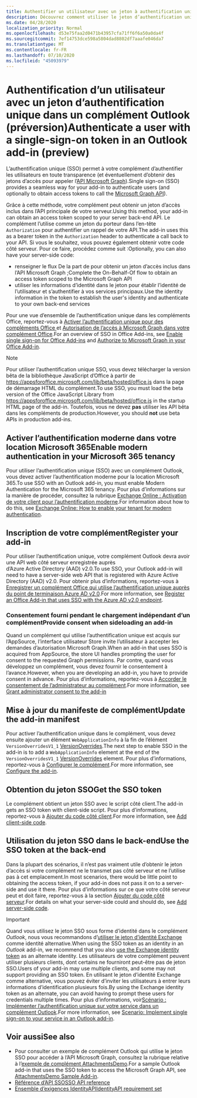 ```yaml
---
title: Authentifier un utilisateur avec un jeton à authentification unique
description: Découvrez comment utiliser le jeton d’authentification unique fourni par un complément Outlook pour implémenter l’authentification unique (SSO) sur votre service.
ms.date: 04/28/2020
localization_priority: Normal
ms.openlocfilehash: d53e75faa2d0471b43957cfa71ff6f6a50a0da4f
ms.sourcegitcommit: 7ef14753dce598a5804dad8802df7aaafe046da7
ms.translationtype: MT
ms.contentlocale: fr-FR
ms.lasthandoff: 07/10/2020
ms.locfileid: "45093979"
---
```

# <a name="authenticate-a-user-with-a-single-sign-on-token-in-an-outlook-add-in-preview"></a><span data-ttu-id="4410e-103">Authentification d’un utilisateur avec un jeton d’authentification unique dans un complément Outlook (préversion)</span><span class="sxs-lookup"><span data-stu-id="4410e-103">Authenticate a user with a single-sign-on token in an Outlook add-in (preview)</span></span>

<span data-ttu-id="4410e-104">L’authentification unique (SSO) permet à votre complément d’authentifier les utilisateurs en toute transparence (et éventuellement d’obtenir des jetons d’accès pour appeler l’[API Microsoft Graph](/graph/overview)).</span><span class="sxs-lookup"><span data-stu-id="4410e-104">Single sign-on (SSO) provides a seamless way for your add-in to authenticate users (and optionally to obtain access tokens to call the [Microsoft Graph API](/graph/overview)).</span></span>

<span data-ttu-id="4410e-105">Grâce à cette méthode, votre complément peut obtenir un jeton d’accès inclus dans l’API principale de votre serveur.</span><span class="sxs-lookup"><span data-stu-id="4410e-105">Using this method, your add-in can obtain an access token scoped to your server back-end API.</span></span> <span data-ttu-id="4410e-106">Le complément l’utilise comme un jeton du porteur dans l’en-tête `Authorization` pour authentifier un rappel de votre API.</span><span class="sxs-lookup"><span data-stu-id="4410e-106">The add-in uses this as a bearer token in the `Authorization` header to authenticate a call back to your API.</span></span> <span data-ttu-id="4410e-107">Si vous le souhaitez, vous pouvez également obtenir votre code côté serveur. Pour ce faire, procédez comme suit :</span><span class="sxs-lookup"><span data-stu-id="4410e-107">Optionally, you can also have your server-side code:</span></span>

- <span data-ttu-id="4410e-108">renseigner le flux De la part de pour obtenir un jeton d’accès inclus dans l’API Microsoft Graph ;</span><span class="sxs-lookup"><span data-stu-id="4410e-108">Complete the On-Behalf-Of flow to obtain an access token scoped to the Microsoft Graph API</span></span>
- <span data-ttu-id="4410e-109">utiliser les informations d’identité dans le jeton pour établir l’identité de l’utilisateur et s’authentifier à vos services principaux.</span><span class="sxs-lookup"><span data-stu-id="4410e-109">Use the identity information in the token to establish the user's identity and authenticate to your own back-end services</span></span>

<span data-ttu-id="4410e-110">Pour une vue d’ensemble de l’authentification unique dans les compléments Office, reportez-vous à [Activer l’authentification unique pour des compléments Office ](../develop/sso-in-office-add-ins.md) et [Autorisation de l’accès à Microsoft Graph dans votre complément Office](../develop/authorize-to-microsoft-graph.md).</span><span class="sxs-lookup"><span data-stu-id="4410e-110">For an overview of SSO in Office Add-ins, see [Enable single sign-on for Office Add-ins](../develop/sso-in-office-add-ins.md) and [Authorize to Microsoft Graph in your Office Add-in](../develop/authorize-to-microsoft-graph.md).</span></span>

> [!NOTE]
> <span data-ttu-id="4410e-111">Pour utiliser l’authentification unique SSO, vous devez télécharger la version bêta de la bibliothèque JavaScript d’Office à partir de https://appsforoffice.microsoft.com/lib/beta/hosted/office.js dans la page de démarrage HTML du complément.</span><span class="sxs-lookup"><span data-stu-id="4410e-111">To use SSO, you must load the beta version of the Office JavaScript Library from https://appsforoffice.microsoft.com/lib/beta/hosted/office.js in the startup HTML page of the add-in.</span></span> <span data-ttu-id="4410e-112">Toutefois, vous ne devez **pas** utiliser les API bêta dans les compléments de production.</span><span class="sxs-lookup"><span data-stu-id="4410e-112">However, you should **not** use beta APIs in production add-ins.</span></span>

## <a name="enable-modern-authentication-in-your-microsoft-365-tenancy"></a><span data-ttu-id="4410e-113">Activer l’authentification moderne dans votre location Microsoft 365</span><span class="sxs-lookup"><span data-stu-id="4410e-113">Enable modern authentication in your Microsoft 365 tenancy</span></span>

<span data-ttu-id="4410e-114">Pour utiliser l’authentification unique (SSO) avec un complément Outlook, vous devez activer l’authentification moderne pour la location Microsoft 365.</span><span class="sxs-lookup"><span data-stu-id="4410e-114">To use SSO with an Outlook add-in, you must enable Modern Authentication for the Microsoft 365 tenancy.</span></span> <span data-ttu-id="4410e-115">Pour plus d’informations sur la manière de procéder, consultez la rubrique [Exchange Online : Activation de votre client pour l’authentification moderne](https://social.technet.microsoft.com/wiki/contents/articles/32711.exchange-online-how-to-enable-your-tenant-for-modern-authentication.aspx).</span><span class="sxs-lookup"><span data-stu-id="4410e-115">For information about how to do this, see [Exchange Online: How to enable your tenant for modern authentication](https://social.technet.microsoft.com/wiki/contents/articles/32711.exchange-online-how-to-enable-your-tenant-for-modern-authentication.aspx).</span></span>

## <a name="register-your-add-in"></a><span data-ttu-id="4410e-116">Inscription de votre complément</span><span class="sxs-lookup"><span data-stu-id="4410e-116">Register your add-in</span></span>

<span data-ttu-id="4410e-117">Pour utiliser l’authentification unique, votre complément Outlook devra avoir une API web côté serveur enregistrée auprès d’Azure Active Directory (AAD) v2.0.</span><span class="sxs-lookup"><span data-stu-id="4410e-117">To use SSO, your Outlook add-in will need to have a server-side web API that is registered with Azure Active Directory (AAD) v2.0.</span></span> <span data-ttu-id="4410e-118">Pour obtenir plus d’informations, reportez-vous à [Enregistrer un complément Office qui utilise l’authentification unique auprès du point de terminaison Azure AD v2.0](../develop/register-sso-add-in-aad-v2.md).</span><span class="sxs-lookup"><span data-stu-id="4410e-118">For more information, see [Register an Office Add-in that uses SSO with the Azure AD v2.0 endpoint](../develop/register-sso-add-in-aad-v2.md).</span></span>

### <a name="provide-consent-when-sideloading-an-add-in"></a><span data-ttu-id="4410e-119">Consentement fourni pendant le chargement indépendant d’un complément</span><span class="sxs-lookup"><span data-stu-id="4410e-119">Provide consent when sideloading an add-in</span></span>

<span data-ttu-id="4410e-120">Quand un complément qui utilise l’authentification unique est acquis sur l’AppSource, l’interface utilisateur Store invite l’utilisateur à accepter les demandes d’autorisation Microsoft Graph.</span><span class="sxs-lookup"><span data-stu-id="4410e-120">When an add-in that uses SSO is acquired from AppSource, the store UI handles prompting the user for consent to the requested Graph permissions.</span></span> <span data-ttu-id="4410e-121">Par contre, quand vous développez un complément, vous devez fournir le consentement à l’avance.</span><span class="sxs-lookup"><span data-stu-id="4410e-121">However, when you are developing an add-in, you have to provide consent in advance.</span></span> <span data-ttu-id="4410e-122">Pour plus d’informations, reportez-vous à [Accorder le consentement de l’administrateur au complément](../develop/grant-admin-consent-to-an-add-in.md).</span><span class="sxs-lookup"><span data-stu-id="4410e-122">For more information, see [Grant administrator consent to the add-in](../develop/grant-admin-consent-to-an-add-in.md)</span></span>

## <a name="update-the-add-in-manifest"></a><span data-ttu-id="4410e-123">Mise à jour du manifeste de complément</span><span class="sxs-lookup"><span data-stu-id="4410e-123">Update the add-in manifest</span></span>

<span data-ttu-id="4410e-124">Pour activer l’authentification unique dans le complément, vous devez ensuite ajouter un élément `WebApplicationInfo` à la fin de l’élément `VersionOverridesV1_1` [VersionOverrides](../reference/manifest/versionoverrides.md).</span><span class="sxs-lookup"><span data-stu-id="4410e-124">The next step to enable SSO in the add-in is to add a `WebApplicationInfo` element at the end of the `VersionOverridesV1_1` [VersionOverrides](../reference/manifest/versionoverrides.md) element.</span></span> <span data-ttu-id="4410e-125">Pour plus d’informations, reportez-vous à [Configurer le complément](../develop/sso-in-office-add-ins.md#configure-the-add-in).</span><span class="sxs-lookup"><span data-stu-id="4410e-125">For more information, see [Configure the add-in](../develop/sso-in-office-add-ins.md#configure-the-add-in).</span></span>

## <a name="get-the-sso-token"></a><span data-ttu-id="4410e-126">Obtention du jeton SSO</span><span class="sxs-lookup"><span data-stu-id="4410e-126">Get the SSO token</span></span>

<span data-ttu-id="4410e-127">Le complément obtient un jeton SSO avec le script côté client.</span><span class="sxs-lookup"><span data-stu-id="4410e-127">The add-in gets an SSO token with client-side script.</span></span> <span data-ttu-id="4410e-128">Pour plus d’informations, reportez-vous à [Ajouter du code côté client](../develop/sso-in-office-add-ins.md#add-client-side-code).</span><span class="sxs-lookup"><span data-stu-id="4410e-128">For more information, see [Add client-side code](../develop/sso-in-office-add-ins.md#add-client-side-code).</span></span>

## <a name="use-the-sso-token-at-the-back-end"></a><span data-ttu-id="4410e-129">Utilisation du jeton SSO dans le back-end</span><span class="sxs-lookup"><span data-stu-id="4410e-129">Use the SSO token at the back-end</span></span>

<span data-ttu-id="4410e-130">Dans la plupart des scénarios, il n’est pas vraiment utile d’obtenir le jeton d’accès si votre complément ne le transmet pas côté serveur et ne l’utilise pas à cet emplacement.</span><span class="sxs-lookup"><span data-stu-id="4410e-130">In most scenarios, there would be little point to obtaining the access token, if your add-in does not pass it on to a server-side and use it there.</span></span> <span data-ttu-id="4410e-131">Pour plus d’informations sur ce que votre côté serveur peut et doit faire, reportez-vous à la section [Ajouter du code côté serveur](../develop/sso-in-office-add-ins.md#add-server-side-code).</span><span class="sxs-lookup"><span data-stu-id="4410e-131">For details on what your server-side could and should do, see [Add server-side code](../develop/sso-in-office-add-ins.md#add-server-side-code).</span></span>

> [!IMPORTANT]
> <span data-ttu-id="4410e-132">Quand vous utilisez le jeton SSO sous forme d’identité dans le complément *Outlook*, nous vous recommandons d’[utiliser le jeton d’identité Exchange](authenticate-a-user-with-an-identity-token.md) comme identité alternative.</span><span class="sxs-lookup"><span data-stu-id="4410e-132">When using the SSO token as an identity in an *Outlook* add-in, we recommend that you also [use the Exchange identity token](authenticate-a-user-with-an-identity-token.md) as an alternate identity.</span></span> <span data-ttu-id="4410e-133">Les utilisateurs de votre complément peuvent utiliser plusieurs clients, dont certains ne fourniront peut-être pas de jeton SSO.</span><span class="sxs-lookup"><span data-stu-id="4410e-133">Users of your add-in may use multiple clients, and some may not support providing an SSO token.</span></span> <span data-ttu-id="4410e-134">En utilisant le jeton d’identité Exchange comme alternative, vous pouvez éviter d’inviter les utilisateurs à entrer leurs informations d’identification plusieurs fois.</span><span class="sxs-lookup"><span data-stu-id="4410e-134">By using the Exchange identity token as an alternate, you can avoid having to prompt these users for credentials multiple times.</span></span> <span data-ttu-id="4410e-135">Pour plus d’informations, voir[Scénario : Implémenter l’authentification unique sur votre service dans un complément Outlook](implement-sso-in-outlook-add-in.md).</span><span class="sxs-lookup"><span data-stu-id="4410e-135">For more information, see [Scenario: Implement single sign-on to your service in an Outlook add-in](implement-sso-in-outlook-add-in.md).</span></span>

## <a name="see-also"></a><span data-ttu-id="4410e-136">Voir aussi</span><span class="sxs-lookup"><span data-stu-id="4410e-136">See also</span></span>

- <span data-ttu-id="4410e-137">Pour consulter un exemple de complément Outlook qui utilise le jeton SSO pour accéder à l’API Microsoft Graph, consultez la rubrique relative à l’[exemple de complément AttachmentsDemo](https://github.com/OfficeDev/outlook-add-in-attachments-demo).</span><span class="sxs-lookup"><span data-stu-id="4410e-137">For a sample Outlook add-in that uses the SSO token to access the Microsoft Graph API, see [AttachmentsDemo Sample Add-in](https://github.com/OfficeDev/outlook-add-in-attachments-demo).</span></span>
- [<span data-ttu-id="4410e-138">Référence d’API SSO</span><span class="sxs-lookup"><span data-stu-id="4410e-138">SSO API reference</span></span>](../develop/sso-in-office-add-ins.md#sso-api-reference)
- [<span data-ttu-id="4410e-139">Ensemble d’exigences IdentityAPI</span><span class="sxs-lookup"><span data-stu-id="4410e-139">IdentityAPI requirement set</span></span>](../reference/requirement-sets/identity-api-requirement-sets.md)
